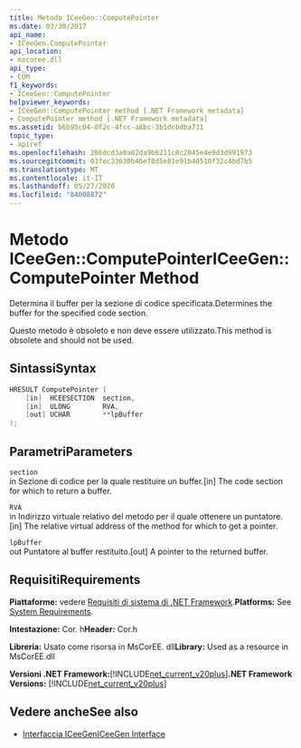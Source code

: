 ```yaml
---
title: Metodo ICeeGen::ComputePointer
ms.date: 03/30/2017
api_name:
- ICeeGen.ComputePointer
api_location:
- mscoree.dll
api_type:
- COM
f1_keywords:
- ICeeGen::ComputePointer
helpviewer_keywords:
- ICeeGen::ComputePointer method [.NET Framework metadata]
- ComputePointer method [.NET Framework metadata]
ms.assetid: b6b95c04-0f2c-4fcc-a8bc-3b1dcbdba731
topic_type:
- apiref
ms.openlocfilehash: 206dcd3a0a82da9b6211c8c2045e4e9d3d991973
ms.sourcegitcommit: 03fec33630b46e78d5e81e91b40518f32c4bd7b5
ms.translationtype: MT
ms.contentlocale: it-IT
ms.lasthandoff: 05/27/2020
ms.locfileid: "84008872"
---
```

# <a name="iceegencomputepointer-method"></a><span data-ttu-id="f59d2-102">Metodo ICeeGen::ComputePointer</span><span class="sxs-lookup"><span data-stu-id="f59d2-102">ICeeGen::ComputePointer Method</span></span>
<span data-ttu-id="f59d2-103">Determina il buffer per la sezione di codice specificata.</span><span class="sxs-lookup"><span data-stu-id="f59d2-103">Determines the buffer for the specified code section.</span></span>  
  
 <span data-ttu-id="f59d2-104">Questo metodo è obsoleto e non deve essere utilizzato.</span><span class="sxs-lookup"><span data-stu-id="f59d2-104">This method is obsolete and should not be used.</span></span>  
  
## <a name="syntax"></a><span data-ttu-id="f59d2-105">Sintassi</span><span class="sxs-lookup"><span data-stu-id="f59d2-105">Syntax</span></span>  
  
```cpp  
HRESULT ComputePointer (  
    [in]  HCEESECTION  section,  
    [in]  ULONG        RVA,
    [out] UCHAR        **lpBuffer  
);  
```  
  
## <a name="parameters"></a><span data-ttu-id="f59d2-106">Parametri</span><span class="sxs-lookup"><span data-stu-id="f59d2-106">Parameters</span></span>  
 `section`  
 <span data-ttu-id="f59d2-107">in Sezione di codice per la quale restituire un buffer.</span><span class="sxs-lookup"><span data-stu-id="f59d2-107">[in] The code section for which to return a buffer.</span></span>  
  
 `RVA`  
 <span data-ttu-id="f59d2-108">in Indirizzo virtuale relativo del metodo per il quale ottenere un puntatore.</span><span class="sxs-lookup"><span data-stu-id="f59d2-108">[in] The relative virtual address of the method for which to get a pointer.</span></span>  
  
 `lpBuffer`  
 <span data-ttu-id="f59d2-109">out Puntatore al buffer restituito.</span><span class="sxs-lookup"><span data-stu-id="f59d2-109">[out] A pointer to the returned buffer.</span></span>  
  
## <a name="requirements"></a><span data-ttu-id="f59d2-110">Requisiti</span><span class="sxs-lookup"><span data-stu-id="f59d2-110">Requirements</span></span>  
 <span data-ttu-id="f59d2-111">**Piattaforme:** vedere [Requisiti di sistema di .NET Framework](../../get-started/system-requirements.md).</span><span class="sxs-lookup"><span data-stu-id="f59d2-111">**Platforms:** See [System Requirements](../../get-started/system-requirements.md).</span></span>  
  
 <span data-ttu-id="f59d2-112">**Intestazione:** Cor. h</span><span class="sxs-lookup"><span data-stu-id="f59d2-112">**Header:** Cor.h</span></span>  
  
 <span data-ttu-id="f59d2-113">**Libreria:** Usato come risorsa in MsCorEE. dll</span><span class="sxs-lookup"><span data-stu-id="f59d2-113">**Library:** Used as a resource in MsCorEE.dll</span></span>  
  
 <span data-ttu-id="f59d2-114">**Versioni .NET Framework:**[!INCLUDE[net_current_v20plus](../../../../includes/net-current-v20plus-md.md)]</span><span class="sxs-lookup"><span data-stu-id="f59d2-114">**.NET Framework Versions:** [!INCLUDE[net_current_v20plus](../../../../includes/net-current-v20plus-md.md)]</span></span>  
  
## <a name="see-also"></a><span data-ttu-id="f59d2-115">Vedere anche</span><span class="sxs-lookup"><span data-stu-id="f59d2-115">See also</span></span>

- [<span data-ttu-id="f59d2-116">Interfaccia ICeeGen</span><span class="sxs-lookup"><span data-stu-id="f59d2-116">ICeeGen Interface</span></span>](iceegen-interface.md)
